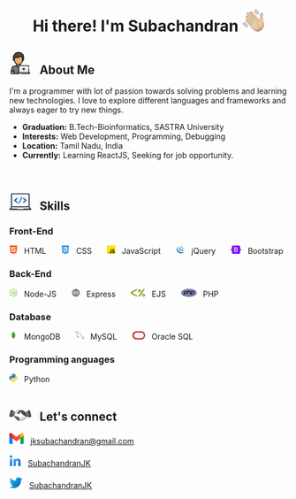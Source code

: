 <h1 align='center'> Hi there! I'm Subachandran <img src='Images/handWave.png' width='40px'> </h1>

<h2><img src='Images/aboutmeLogo.png' width='40px'> &nbsp;  About Me</h2>

 I'm a programmer with lot of passion towards solving problems and learning new technologies. I love to explore different languages and frameworks and always eager to try new things.
 
 - <b>Graduation:</b> B.Tech-Bioinformatics, SASTRA University
 - <b>Interests:</b> Web Development, Programming, Debugging
 - <b>Location:</b> Tamil Nadu, India
 - <b>Currently:</b> Learning ReactJS, Seeking for job opportunity.
<br>
<h2><img src='Images/skillLogo.png' width='40px'> &nbsp; Skills </h2>

<h3> Front-End </h3>
<div valign='center'>
  <img src='Images/html.png' height='15px'> &nbsp; HTML 
&nbsp; &nbsp; &nbsp;
  <img src='Images/css.png' height='15px'> &nbsp; CSS 
&nbsp; &nbsp; &nbsp;
  <img src='Images/js.png' height='15px'> &nbsp; JavaScript 
&nbsp; &nbsp; &nbsp;
  <img src='Images/jquery.png' height='15px'> &nbsp; jQuery 
&nbsp; &nbsp; &nbsp;
  <img src='Images/bootstrap.png' height='15px'> &nbsp; Bootstrap 
</div>

<h3> Back-End </h3>
<div>
  <img src='Images/nodejs.png' height='15px'> &nbsp; Node-JS 
&nbsp; &nbsp; &nbsp;
  <img src='Images/express.png' height='15px'> &nbsp; Express
&nbsp; &nbsp; &nbsp;
  <img src='Images/ejs.png' height='15px'> &nbsp; EJS
&nbsp; &nbsp; &nbsp;
  <img src='Images/php.png' height='15px'> &nbsp; PHP
</div>

<h3> Database </h3>
<div>
  <img src='Images/mongodb.png' height='15px'> &nbsp; MongoDB 
&nbsp; &nbsp; &nbsp;
  <img src='Images/mysql.png' height='15px'> &nbsp; MySQL
&nbsp; &nbsp; &nbsp;
  <img src='Images/oracle.png' height='15px'> &nbsp; Oracle SQL
</div>

<h3> Programming anguages </h3>
<div>
<img src='Images/python.png' height='15px'> &nbsp; Python 
</div>

<br>
<h2> <img src='Images/handShake.png' width='40px'> &nbsp; Let's connect</h2>
<p>
<img src='Images/gmail.png' height='20px'> &nbsp;  <a href='mailto:jksubachandran@gmail.com'>jksubachandran@gmail.com</a>
<br><br>
<img src='Images/linkedin.png' height='20px'> &nbsp;  <a href='https://www.linkedin.com/in/subachandranjk/'>SubachandranJK</a>
<br><br> 
<img src='Images/twitter.png' height='20px'> &nbsp;  <a href='https://twitter.com/SubachandranJK'>SubachandranJK</a>
</p>
